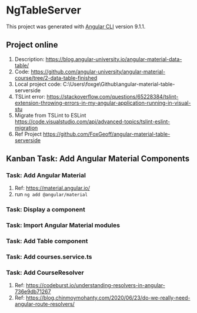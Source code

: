 # NgTableServer

This project was generated with [Angular CLI](https://github.com/angular/angular-cli) version 9.1.1.

## Project online

1. Description: <https://blog.angular-university.io/angular-material-data-table/>
2. Code: <https://github.com/angular-university/angular-material-course/tree/2-data-table-finished>
3. Local project code: C:\Users\foxge\Github\angular-material-table-serverside
4. TSLint error: <https://stackoverflow.com/questions/65228384/tslint-extension-throwing-errors-in-my-angular-application-running-in-visual-stu>
5. Migrate from TSLint to ESLint <https://code.visualstudio.com/api/advanced-topics/tslint-eslint-migration>
6. Ref Project <https://github.com/FoxGeoff/angular-material-table-serverside>

## Kanban Task: Add Angular Material Components

### Task: Add Angular Material

1. Ref: <https://material.angular.io/>
2. run ```ng add @angular/material```

### Task: Display a component

### Task: Import Angular Material modules

### Task: Add Table component

### Task: Add courses.service.ts

### Task: Add CourseResolver

1. Ref: <https://codeburst.io/understanding-resolvers-in-angular-736e9db71267>
2. Ref: <https://blog.chinmoymohanty.com/2020/06/23/do-we-really-need-angular-route-resolvers/>
